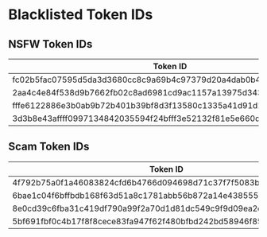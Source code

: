 # Blacklisted Token IDs

## NSFW Token IDs

| Token ID                                                         |
| ---------------------------------------------------------------- |
| fc02b5fac07595d5da3d3680cc8c9a69b4c97379d20a4dab0b4d15e6134d6a3c |
| 2aa4c4e84f538d9b7662fb02c8ad6981cd9ac1157a13975d343a99c4b6b73358 |
| fffe6122886e3b0ab9b72b401b39bf8d3f13580c1335a41d91d19deb8038ccd4 |
| 3d3b8e43affff0997134842035594f24bfff3e52132f81e5e660d29995eb44b5 |

## Scam Token IDs

| Token ID                                                         |
| ---------------------------------------------------------------- |
| 4f792b75a0f1a46083824cfd6b4766d094698d71c37f7f5083bf09dec3d0fbcd |
| 6bae1c04f6bffbdb168f63d51a8c1781abb56b872a14e438555ab39072f2dfcd |
| 8e0cd39c6fba31c419df790a99f2a70d1d81dc549c9f9d09ea2d17b1dfb8c097 |
| 5bf691fbf0c4b17f8f8cece83fa947f62f480bfbd242bd58946f85535125db4d |
